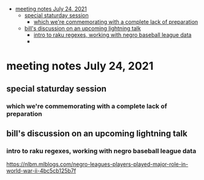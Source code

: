 - [meeting notes July 24, 2021](#orgd08423d)
  - [special staturday session](#org621afc0)
    - [which we're commemorating with a complete lack of preparation](#org4c5030c)
  - [bill's discussion on an upcoming lightning talk](#org94a2b3d)
    - [intro to raku regexes, working with negro baseball league data](#orgbd2cf82)
    - [](#org62e8a37)


<a id="orgd08423d"></a>

# meeting notes July 24, 2021


<a id="org621afc0"></a>

## special staturday session


<a id="org4c5030c"></a>

### which we're commemorating with a complete lack of preparation


<a id="org94a2b3d"></a>

## bill's discussion on an upcoming lightning talk


<a id="orgbd2cf82"></a>

### intro to raku regexes, working with negro baseball league data

<https://nlbm.mlblogs.com/negro-leagues-players-played-major-role-in-world-war-ii-4bc5cb125b7f>


<a id="org62e8a37"></a>

###
